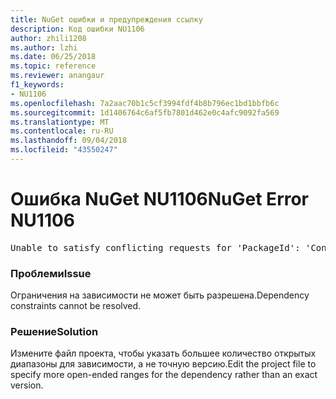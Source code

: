 ```yaml
---
title: NuGet ошибки и предупреждения ссылку
description: Код ошибки NU1106
author: zhili1208
ms.author: lzhi
ms.date: 06/25/2018
ms.topic: reference
ms.reviewer: anangaur
f1_keywords:
- NU1106
ms.openlocfilehash: 7a2aac70b1c5cf3994fdf4b8b796ec1bd1bbfb6c
ms.sourcegitcommit: 1d1406764c6af5fb7801d462e0c4afc9092fa569
ms.translationtype: MT
ms.contentlocale: ru-RU
ms.lasthandoff: 09/04/2018
ms.locfileid: "43550247"
---
```

# <a name="nuget-error-nu1106"></a><span data-ttu-id="a342a-103">Ошибка NuGet NU1106</span><span class="sxs-lookup"><span data-stu-id="a342a-103">NuGet Error NU1106</span></span>

<pre>Unable to satisfy conflicting requests for 'PackageId': 'Conflict path' Framework: 'Target graph'</pre>

### <a name="issue"></a><span data-ttu-id="a342a-104">Проблеми</span><span class="sxs-lookup"><span data-stu-id="a342a-104">Issue</span></span>
<span data-ttu-id="a342a-105">Ограничения на зависимости не может быть разрешена.</span><span class="sxs-lookup"><span data-stu-id="a342a-105">Dependency constraints cannot be resolved.</span></span>

### <a name="solution"></a><span data-ttu-id="a342a-106">Решение</span><span class="sxs-lookup"><span data-stu-id="a342a-106">Solution</span></span>
<span data-ttu-id="a342a-107">Измените файл проекта, чтобы указать большее количество открытых диапазоны для зависимости, а не точную версию.</span><span class="sxs-lookup"><span data-stu-id="a342a-107">Edit the project file to specify more open-ended ranges for the dependency rather than an exact version.</span></span>